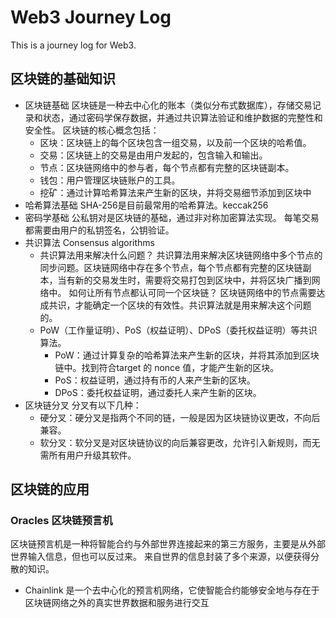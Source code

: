 # Web3 Journey Log
This is a journey log for Web3.

## 区块链的基础知识
- 区块链基础
  区块链是一种去中心化的账本（类似分布式数据库），存储交易记录和状态，通过密码学保存数据，并通过共识算法验证和维护数据的完整性和安全性。
区块链的核心概念包括：
    - 区块：区块链上的每个区块包含一组交易，以及前一个区块的哈希值。
    - 交易：区块链上的交易是由用户发起的，包含输入和输出。
    - 节点：区块链网络中的参与者，每个节点都有完整的区块链副本。
    - 钱包：用户管理区块链账户的工具。
    - 挖矿：通过计算哈希算法来产生新的区块，并将交易细节添加到区块中
- 哈希算法基础
    SHA-256是目前最常用的哈希算法。keccak256
- 密码学基础
    公私钥对是区块链的基础，通过非对称加密算法实现。
    每笔交易都需要由用户的私钥签名，公钥验证。
- 共识算法 Consensus algorithms
    - 共识算法用来解决什么问题？
        共识算法用来解决区块链网络中多个节点的同步问题。区块链网络中存在多个节点，每个节点都有完整的区块链副本，当有新的交易发生时，需要将交易打包到区块中，并将区块广播到网络中。
        如何让所有节点都认可同一个区块链？
    区块链网络中的节点需要达成共识，才能确定一个区块的有效性。共识算法就是用来解决这个问题的。
    - PoW（工作量证明）、PoS（权益证明）、DPoS（委托权益证明）等共识算法。
        - PoW：通过计算复杂的哈希算法来产生新的区块，并将其添加到区块链中。找到符合target 的 nonce 值，才能产生新的区块。
        - PoS：权益证明，通过持有币的人来产生新的区块。
        - DPoS：委托权益证明，通过委托人来产生新的区块。
- 区块链分叉
    分叉有以下几种：
    - 硬分叉：硬分叉是指两个不同的链，一般是因为区块链协议更改，不向后兼容。
    - 软分叉：软分叉是对区块链协议的向后兼容更改，允许引入新规则，而无需所有用户升级其软件。

## 区块链的应用
### Oracles 区块链预言机
区块链预言机是一种将智能合约与外部世界连接起来的第三方服务，主要是从外部世界输入信息，但也可以反过来。 来自世界的信息封装了多个来源，以便获得分散的知识。
- Chainlink 是一个去中心化的预言机网络，它使智能合约能够安全地与存在于区块链网络之外的真实世界数据和服务进行交互